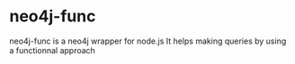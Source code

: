 # neo4j-func #

neo4j-func is a neo4j wrapper for node.js
It helps making queries by using a functionnal approach  
